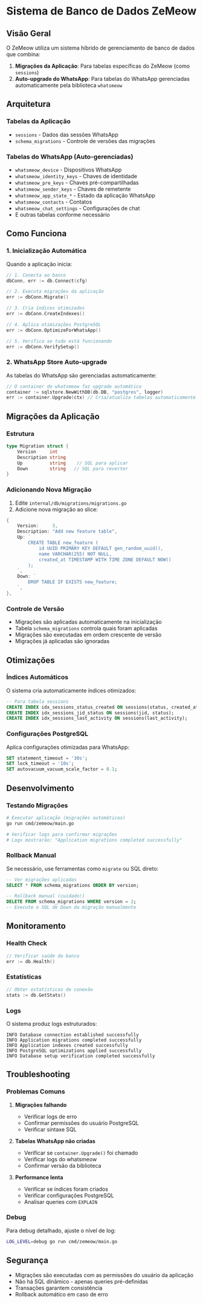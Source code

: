 # Sistema de Banco de Dados ZeMeow

## Visão Geral

O ZeMeow utiliza um sistema híbrido de gerenciamento de banco de dados que combina:

1. **Migrações da Aplicação**: Para tabelas específicas do ZeMeow (como `sessions`)
2. **Auto-upgrade do WhatsApp**: Para tabelas do WhatsApp gerenciadas automaticamente pela biblioteca `whatsmeow`

## Arquitetura

### Tabelas da Aplicação
- `sessions` - Dados das sessões WhatsApp
- `schema_migrations` - Controle de versões das migrações

### Tabelas do WhatsApp (Auto-gerenciadas)
- `whatsmeow_device` - Dispositivos WhatsApp
- `whatsmeow_identity_keys` - Chaves de identidade
- `whatsmeow_pre_keys` - Chaves pré-compartilhadas
- `whatsmeow_sender_keys` - Chaves de remetente
- `whatsmeow_app_state_*` - Estado da aplicação WhatsApp
- `whatsmeow_contacts` - Contatos
- `whatsmeow_chat_settings` - Configurações de chat
- E outras tabelas conforme necessário

## Como Funciona

### 1. Inicialização Automática

Quando a aplicação inicia:

```go
// 1. Conecta ao banco
dbConn, err := db.Connect(cfg)

// 2. Executa migrações da aplicação
err := dbConn.Migrate()

// 3. Cria índices otimizados
err := dbConn.CreateIndexes()

// 4. Aplica otimizações PostgreSQL
err := dbConn.OptimizeForWhatsApp()

// 5. Verifica se tudo está funcionando
err := dbConn.VerifySetup()
```

### 2. WhatsApp Store Auto-upgrade

As tabelas do WhatsApp são gerenciadas automaticamente:

```go
// O container do whatsmeow faz upgrade automático
container := sqlstore.NewWithDB(db.DB, "postgres", logger)
err := container.Upgrade(ctx) // Cria/atualiza tabelas automaticamente
```

## Migrações da Aplicação

### Estrutura

```go
type Migration struct {
    Version     int
    Description string
    Up          string    // SQL para aplicar
    Down        string   // SQL para reverter
}
```

### Adicionando Nova Migração

1. Edite `internal/db/migrations/migrations.go`
2. Adicione nova migração ao slice:

```go
{
    Version:     3,
    Description: "Add new feature table",
    Up: `
        CREATE TABLE new_feature (
            id UUID PRIMARY KEY DEFAULT gen_random_uuid(),
            name VARCHAR(255) NOT NULL,
            created_at TIMESTAMP WITH TIME ZONE DEFAULT NOW()
        );
    `,
    Down: `
        DROP TABLE IF EXISTS new_feature;
    `,
},
```

### Controle de Versão

- Migrações são aplicadas automaticamente na inicialização
- Tabela `schema_migrations` controla quais foram aplicadas
- Migrações são executadas em ordem crescente de versão
- Migrações já aplicadas são ignoradas

## Otimizações

### Índices Automáticos

O sistema cria automaticamente índices otimizados:

```sql
-- Para tabela sessions
CREATE INDEX idx_sessions_status_created ON sessions(status, created_at);
CREATE INDEX idx_sessions_jid_status ON sessions(jid, status);
CREATE INDEX idx_sessions_last_activity ON sessions(last_activity);
```

### Configurações PostgreSQL

Aplica configurações otimizadas para WhatsApp:

```sql
SET statement_timeout = '30s';
SET lock_timeout = '10s';
SET autovacuum_vacuum_scale_factor = 0.1;
```

## Desenvolvimento

### Testando Migrações

```bash
# Executar aplicação (migrações automáticas)
go run cmd/zemeow/main.go

# Verificar logs para confirmar migrações
# Logs mostrarão: "Application migrations completed successfully"
```

### Rollback Manual

Se necessário, use ferramentas como `migrate` ou SQL direto:

```sql
-- Ver migrações aplicadas
SELECT * FROM schema_migrations ORDER BY version;

-- Rollback manual (cuidado!)
DELETE FROM schema_migrations WHERE version = 2;
-- Execute o SQL de Down da migração manualmente
```

## Monitoramento

### Health Check

```go
// Verificar saúde do banco
err := db.Health()
```

### Estatísticas

```go
// Obter estatísticas de conexão
stats := db.GetStats()
```

### Logs

O sistema produz logs estruturados:

```
INFO Database connection established successfully
INFO Application migrations completed successfully  
INFO Application indexes created successfully
INFO PostgreSQL optimizations applied successfully
INFO Database setup verification completed successfully
```

## Troubleshooting

### Problemas Comuns

1. **Migrações falhando**
   - Verificar logs de erro
   - Confirmar permissões do usuário PostgreSQL
   - Verificar sintaxe SQL

2. **Tabelas WhatsApp não criadas**
   - Verificar se `container.Upgrade()` foi chamado
   - Verificar logs do whatsmeow
   - Confirmar versão da biblioteca

3. **Performance lenta**
   - Verificar se índices foram criados
   - Verificar configurações PostgreSQL
   - Analisar queries com `EXPLAIN`

### Debug

Para debug detalhado, ajuste o nível de log:

```bash
LOG_LEVEL=debug go run cmd/zemeow/main.go
```

## Segurança

- Migrações são executadas com as permissões do usuário da aplicação
- Não há SQL dinâmico - apenas queries pré-definidas
- Transações garantem consistência
- Rollback automático em caso de erro
